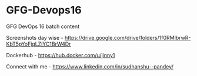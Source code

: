 # GFG-Devops16
GFG DevOps 16 batch content

Screenshots day wise - https://drive.google.com/drive/folders/1f0RMIbrwR-KbT5pYoFjqLZiYC1BrW4Dr

Dockerhub - https://hub.docker.com/u/jinny1

Connect with me - https://www.linkedin.com/in/sudhanshu--pandey/

